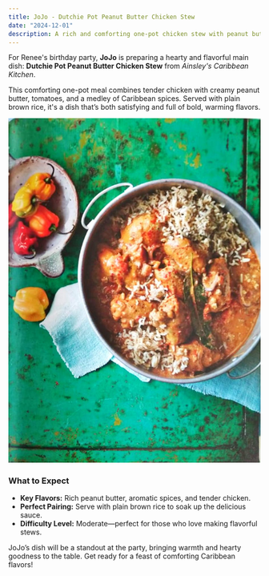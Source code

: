 ```yaml
---
title: JoJo - Dutchie Pot Peanut Butter Chicken Stew
date: "2024-12-01"
description: A rich and comforting one-pot chicken stew with peanut butter and Caribbean spices.
---
```


For Renee's birthday party, **JoJo** is preparing a hearty and flavorful main dish: **Dutchie Pot Peanut Butter Chicken Stew** from _Ainsley's Caribbean Kitchen_.

This comforting one-pot meal combines tender chicken with creamy peanut butter, tomatoes, and a medley of Caribbean spices. Served with plain brown rice, it's a dish that’s both satisfying and full of bold, warming flavors.

![Dutchie Pot Peanut Butter Chicken Stew](./peanut-butter-chicken.jpg)

### What to Expect

- **Key Flavors:** Rich peanut butter, aromatic spices, and tender chicken.
- **Perfect Pairing:** Serve with plain brown rice to soak up the delicious sauce.
- **Difficulty Level:** Moderate—perfect for those who love making flavorful stews.

JoJo’s dish will be a standout at the party, bringing warmth and hearty goodness to the table. Get ready for a feast of comforting Caribbean flavors!
